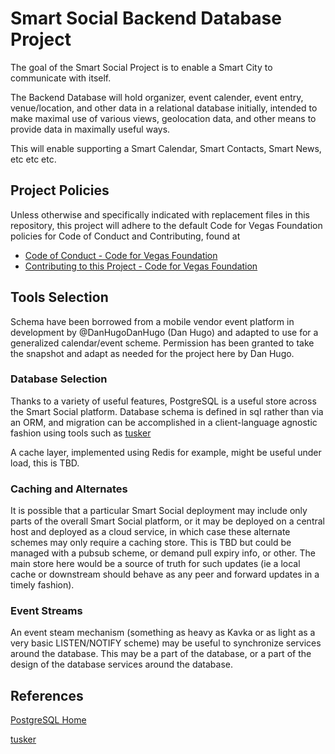 # Smart Social Backend Database Project

The goal of the Smart Social Project is to enable a Smart City to communicate with itself.

The Backend Database will hold organizer, event calender, event entry, venue/location, and other data in a relational database initially, intended to make maximal use of various views, geolocation data, and other means to provide data in maximally useful ways.

This will enable supporting a Smart Calendar, Smart Contacts, Smart News, etc etc etc.

## Project Policies

Unless otherwise and specifically indicated with replacement files in this repository, this project will adhere to the default Code for Vegas Foundation policies for Code of Conduct and Contributing, found at

* [Code of Conduct - Code for Vegas Foundation](https://github.com/CodeForVegas/.github/blob/main/CODE_OF_CONDUCT.md)
* [Contributing to this Project - Code for Vegas Foundation](https://github.com/CodeForVegas/.github/blob/main/CONTRIBUTING.md)

## Tools Selection

Schema have been borrowed from a mobile vendor event platform in development by @DanHugoDanHugo (Dan Hugo) and adapted to use for a generalized calendar/event scheme. Permission has been granted to take the snapshot and adapt as needed for the project here by Dan Hugo.

### Database Selection

Thanks to a variety of useful features, PostgreSQL is a useful store across the Smart Social platform. Database schema is defined in sql rather than via an ORM, and migration can be accomplished in a client-language agnostic fashion using tools such as [tusker](https://github.com/bikeshedder/tusker)

A cache layer, implemented using Redis for example, might be useful under load, this is TBD.

### Caching and Alternates

It is possible that a particular Smart Social deployment may include only parts of the overall Smart Social platform, or it may be deployed on a central host and deployed as a cloud service, in which case these alternate schemes may only require a caching store. This is TBD but could be managed with a pubsub scheme, or demand pull expiry info, or other. The main store here would be a source of truth for such updates (ie a local cache or downstream should behave as any peer and forward updates in a timely fashion).

### Event Streams

An event steam mechanism (something as heavy as Kavka or as light as a very basic LISTEN/NOTIFY scheme) may be useful to synchronize services around the database. This may be a part of the database, or a part of the design of the database services around the database.
## References

[PostgreSQL Home](https://www.postgresql.org/)

[tusker](https://github.com/bikeshedder/tusker)
